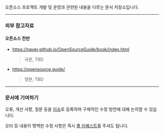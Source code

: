 오픈소스 프로젝트 개발 및 운영과 관련된 내용을 다루는 문서 저장소입니다.

- - -

### 외부 참고자료

#### 오픈소스 전반

- https://naver.github.io/OpenSourceGuide/book/index.html

  > 국문, TBD
  
- https://opensource.guide/

  > 영문, TBD

- - -

### 문서에 기여하기

오류, 개선 사항, 질문 등을 [이슈](https://github.com/joojis/OSS-Guide/issues)로 등록하여 구체적인 수정 방안에 대해 논의할 수 있습니다.

오타 등 내용이 명백한 수정 사항은 즉시 [풀 리퀘스트](https://github.com/joojis/OSS-Guide/pulls)를 주셔도 됩니다.
